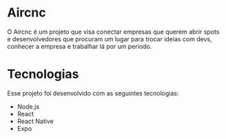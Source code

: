 # Aircnc

O Aircnc é um projeto que visa conectar empresas que querem abrir spots e desenvolvedores que procuram um lugar para trocar ideias com devs, conhecer a empresa e trabalhar lá por um período.

# Tecnologias

Esse projeto foi desenvolvido com as seguintes tecnologias:

- Node.js
- React
- React Native
- Expo

